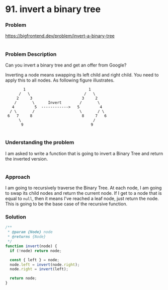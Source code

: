 # 91. invert a binary tree

### Problem

https://bigfrontend.dev/problem/invert-a-binary-tree

#

### Problem Description

Can you invert a binary tree and get an offer from Google?

Inverting a node means swapping its left child and right child. You need to apply this to all nodes. As following figure illustrates.

```
        1                            1
      /   \                        /   \
     2     3                      3     2
    /       \      Invert        /       \
   4         5  ------------>   5         4
  / \       /                    \       / \
 6   7     8                      8     7   6
      \                                /
       9                              9
```

#

### Understanding the problem

I am asked to write a function that is going to invert a Binary Tree and return the inverted version.

#

### Approach

I am going to recursively traverse the Binary Tree. At each node, I am going to swap its child nodes and return the current node. If I get to a node that is equal to `null`, then it means I've reached a leaf node, just return the node. This is going to be the base case of the recursive function.

### Solution

```js
/**
 * @param {Node} node
 * @returns {Node}
 */
function invert(node) {
  if (!node) return node;

  const { left } = node;
  node.left = invert(node.right);
  node.right = invert(left);

  return node;
}
```
